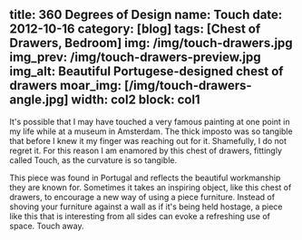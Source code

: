 title: 360 Degrees of Design
name: Touch
date: 2012-10-16
category: [blog]
tags: [Chest of Drawers, Bedroom]
img: /img/touch-drawers.jpg
img_prev: /img/touch-drawers-preview.jpg
img_alt: Beautiful Portugese-designed chest of drawers
moar_img: [/img/touch-drawers-angle.jpg]
width: col2
block: col1
---
It's possible that I may have touched a very famous painting at one point in my life while at a museum in Amsterdam.
The thick imposto was so tangible that before I knew it my finger was reaching out for it.  Shamefully, I do not regret it.  For this reason I am enamored by this chest of drawers, fittingly called Touch, as the curvature is so tangible.  

This piece was found in Portugal and reflects the <span class="standout">beautiful workmanship</span> they are known for.  Sometimes it takes an inspiring object, like this chest of drawers, to encourage a new way of using a piece furniture.  Instead of shoving your furniture against a wall as if it's being held hostage, a piece like this that is <span class="standout">interesting from all sides</span> can evoke a refreshing use of space.  Touch away. 